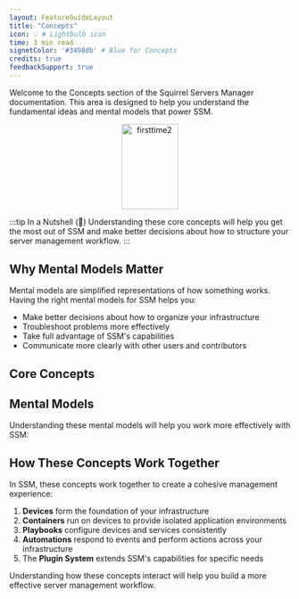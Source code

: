 ```yaml
---
layout: FeatureGuideLayout
title: "Concepts"
icon: 💡 # Lightbulb icon
time: 3 min read
signetColor: '#3498db' # Blue for Concepts
credits: true
feedbackSupport: true
---
```


Welcome to the Concepts section of the Squirrel Servers Manager documentation. This area is designed to help you understand the fundamental ideas and mental models that power SSM.

<p align="center">
  <img src="/images/squirrel-concepts.png" alt="firsttime2" width="102.4" height="153.6">
</p>


:::tip In a Nutshell (🌰)
Understanding these core concepts will help you get the most out of SSM and make better decisions about how to structure your server management workflow.
:::

## Why Mental Models Matter

Mental models are simplified representations of how something works. Having the right mental models for SSM helps you:

- Make better decisions about how to organize your infrastructure
- Troubleshoot problems more effectively
- Take full advantage of SSM's capabilities
- Communicate more clearly with other users and contributors

## Core Concepts

<FeatureGrid>
  <FeatureCard
    icon="🏗️"
    title="Architecture Overview"
    description="Understand how SSM's components work together to provide a seamless management experience."
    link="./architecture"
  />
  <FeatureCard
    icon="🔌"
    title="Agentless Operation"
    description="Learn how SSM manages servers without requiring agent software to be installed."
    link="./agentless"
  />
  <FeatureCard
    icon="💻"
    title="Device Data Model"
    description="Explore how SSM represents and tracks devices in your infrastructure."
    link="./device-model"
  />
  <FeatureCard
    icon="🔒"
    title="Security Model"
    description="Discover how SSM secures connections and protects sensitive information."
    link="./security"
  />
  <FeatureCard
    icon="🧩"
    title="Plugin System"
    description="Learn about SSM's extensible plugin architecture for adding new capabilities."
    link="./plugins"
  />
</FeatureGrid>

## Mental Models

Understanding these mental models will help you work more effectively with SSM:

<FeatureGrid>
  <FeatureCard
    icon="💻"
    title="Device Model"
    description="How SSM represents and manages servers, VMs, and other computing resources."
    link="./models/devices"
  />
  <FeatureCard
    icon="📦"
    title="Container Model"
    description="How containers are deployed, managed, and monitored across your infrastructure."
    link="./models/containers"
  />
  <FeatureCard
    icon="🔄"
    title="Automation Model"
    description="How automations are structured to respond to events and perform actions."
    link="./models/automation"
  />
  <FeatureCard
    icon="📋"
    title="Playbooks Model"
    description="How Ansible playbooks are used for configuration management and orchestration."
    link="./models/playbooks"
  />
</FeatureGrid>

## How These Concepts Work Together

In SSM, these concepts work together to create a cohesive management experience:

1. **Devices** form the foundation of your infrastructure
2. **Containers** run on devices to provide isolated application environments
3. **Playbooks** configure devices and services consistently
4. **Automations** respond to events and perform actions across your infrastructure
5. The **Plugin System** extends SSM's capabilities for specific needs

Understanding how these concepts interact will help you build a more effective server management workflow.

